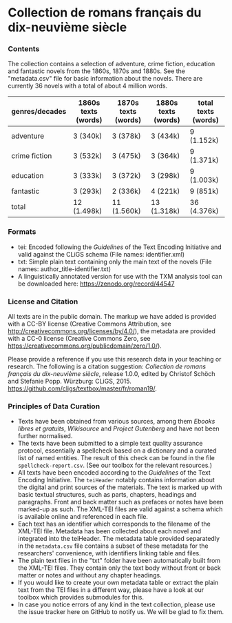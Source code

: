 Collection de romans français du dix-neuvième siècle
====================================================

### Contents

The collection contains a selection of adventure, crime fiction, education and fantastic novels from the 1860s, 1870s and 1880s. See the "metadata.csv" file for basic information about the novels. There are currently 36 novels with a total of about 4 million words.

|genres/decades|1860s texts (words) |1870s texts (words) | 1880s texts (words) | total texts (words) |
|--------------|--------------------|--------------------|---------------------|---------------------|
|adventure     |         3   (340k) |         3   (378k) |          3   (434k) |          9 (1.152k) |
|crime fiction |         3   (532k) |         3   (475k) |          3   (364k) |          9 (1.371k) |
|education     |         3   (333k) |         3   (372k) |          3   (298k) |          9 (1.003k) |
|fantastic     |         3   (293k) |         2   (336k) |          4   (221k) |          9   (851k) |
|total         |        12 (1.498k) |        11 (1.560k) |         13 (1.318k) |         36 (4.376k) |

### Formats 

* tei: Encoded following the _Guidelines_ of the Text Encoding Initiative and valid against the CLiGS schema (File names: identifier.xml)
* txt: Simple plain text containing only the main text of the novels (File names: author_title-identifier.txt)
* A linguistically annotated version for use with the TXM analysis tool can be downloaded here: https://zenodo.org/record/44547

### License and Citation

All texts are in the public domain. The markup we have added is provided with a CC-BY license (Creative Commons Attribution, see http://creativecommons.org/licenses/by/4.0/), the metadata are provided with a CC-0 license (Creative Commons Zero, see https://creativecommons.org/publicdomain/zero/1.0/). 

Please provide a reference if you use this research data in your teaching or research. The following is a citation suggestion: _Collection de romans français du dix-neuvième siècle_, release 1.0.0, edited by Christof Schöch and Stefanie Popp. Würzburg: CLiGS, 2015. https://github.com/cligs/textbox/master/fr/roman19/. 

### Principles of Data Curation
 
* Texts have been obtained from various sources, among them _Ebooks libres et gratuits_, _Wikisource_ and _Project Gutenberg_ and have not been further normalised. 
* The texts have been submitted to a simple text quality assurance protocol, essentially a spellcheck based on a dictionary and a curated list of named entities. The result of this check can be found in the file `spellcheck-report.csv`. (See our toolbox for the relevant resources.)
* All texts have been encoded according to the _Guidelines_ of the Text Encoding Initiative. The `teiHeader` notably contains information about the digital and print sources of the materials. The text is marked up with basic textual structures, such as parts, chapters, headings and paragraphs. Front and back matter such as prefaces or notes have been marked-up as such. The XML-TEI files are valid against a schema which is available online and referenced in each file.  
* Each text has an identifier which corresponds to the filename of the XML-TEI file. Metadata has been collected about each novel and integrated into the teiHeader. The metadata table provided separatedly in the `metadata.csv` file contains a subset of these metadata for the researchers' convenience, with identifiers linking table and files. 
* The plain text files in the "txt" folder have been automatically built from the XML-TEI files. They contain only the text body without front or back matter or notes and without any chapter headings. 
* If you would like to create your own metadata table or extract the plain text from the TEI files in a different way, please have a look at our toolbox which provides submodules for this.
* In case you notice errors of any kind in the text collection, please use the issue tracker here on GitHub to notify us. We will be glad to fix them.
